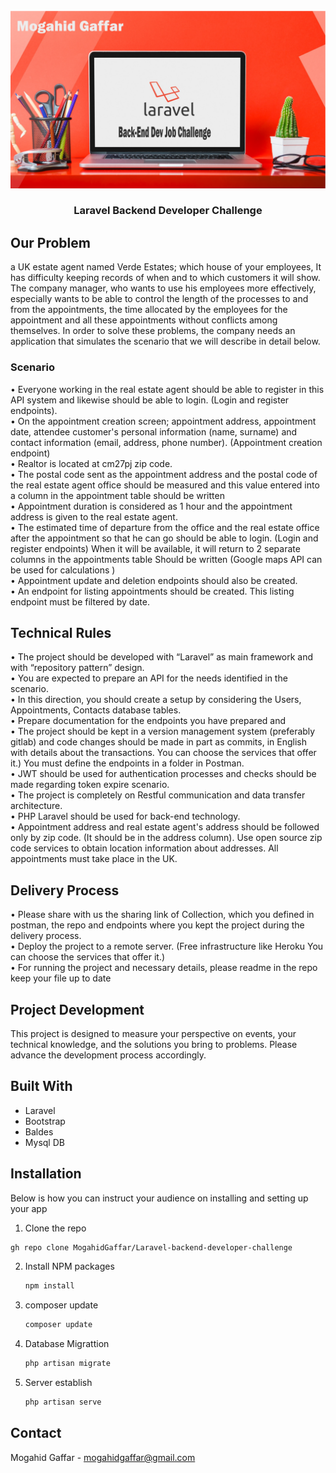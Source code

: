 
<!-- PROJECT LOGO -->
<br />
<div align="center">
  <a href="#">
    <img src="https://github.com/MogahidGaffar/Laravel-backend-developer-challenge/blob/main/public/img/laravel_challenge.png" alt="Logo" >
  </a>

  <h3 align="center">Laravel Backend Developer Challenge  </h3>


</div>



## Our Problem
a UK estate agent named Verde Estates; which house of your employees,
It has difficulty keeping records of when and to which customers it will show. The company
manager, who wants to use his employees more effectively, especially wants to be able to
control the length of the processes to and from the appointments, the time allocated by the
employees for the appointment and all
these appointments without conflicts among themselves.
In order to solve these problems, the company needs an application that simulates the
scenario that we will describe in detail below.


### Scenario

• Everyone working in the real estate agent should be able to register in this API system
and likewise should be able to login. (Login and register endpoints). </br>
• On the appointment creation screen; appointment address, appointment date, attendee
customer's personal information (name, surname) and contact information (email,
address, phone number). (Appointment creation endpoint)</br>
• Realtor is located at cm27pj zip code.</br>
• The postal code sent as the appointment address and the postal code of the real estate
agent office should be measured and this value entered into a column in the
appointment table should be written</br>
• Appointment duration is considered as 1 hour and the appointment address is given to
the real estate agent.</br>
• The estimated time of departure from the office and the real estate office after the
appointment so that he can go should be able to login. (Login and register endpoints)
When it will be available, it will return to 2 separate columns in the appointments
table Should be written (Google maps API can be used for calculations ) </br>
• Appointment update and deletion endpoints should also be created.</br>
• An endpoint for listing appointments should be created. This listing endpoint must be
filtered by date.</br>


## Technical Rules

• The project should be developed with “Laravel” as main framework and
with “repository pattern” design.</br>
• You are expected to prepare an API for the needs identified in the scenario.</br>
• In this direction, you should create a setup by considering the Users,
Appointments, Contacts database tables.</br>
• Prepare documentation for the endpoints you have prepared and</br>
• The project should be kept in a version management system (preferably gitlab)
and code changes should be made in part as commits, in English with details
about the transactions. You can choose the services that offer it.) You must
define the endpoints in a folder in Postman.</br>
• JWT should be used for authentication processes and checks should be made
regarding token expire scenario. </br>
• The project is completely on Restful communication and data transfer
architecture.</br>
• PHP Laravel should be used for back-end technology. </br>
• Appointment address and real estate agent's address should be followed only by
zip code. (It should be in the address column). Use open source zip code
services to obtain location information about addresses. All appointments must
take place in the UK. </br>


## Delivery Process

• Please share with us the sharing link of Collection, which you defined in
postman, the repo and endpoints where you kept the project during the delivery
process.</br>
• Deploy the project to a remote server. (Free infrastructure like Heroku You can
choose the services that offer it.)</br>
• For running the project and necessary details, please readme in the repo keep
your file up to date</br>

## Project Development
This project is designed to measure your perspective on events, your
technical knowledge, and the solutions you bring to problems. Please advance the
development process accordingly.




##  Built With

* Laravel
* Bootstrap
* Baldes
* Mysql DB


<!-- GETTING STARTED -->
## Installation

Below is how you can instruct your audience on installing and setting up your app

 1. Clone the repo
   ```sh
gh repo clone MogahidGaffar/Laravel-backend-developer-challenge
   ```
2. Install NPM packages
   ```sh
   npm install
   ```
3. composer update
   ```sh
   composer update
   ```

3. Database Migrattion
   ```sh
   php artisan migrate
   ```
 
3. Server establish
   ```sh
   php artisan serve
   ```


## Contact

Mogahid Gaffar -  mogahidgaffar@gmail.com


